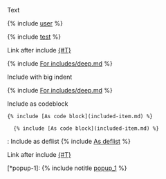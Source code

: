 Text

{% include [user](includes/user.md) %}

{% include [test](includes/test.md) %}

Link after include
[{#T}](./1.md)

<!--{% include [For includes/deep.md](includes/deep.md) %}-->
{% include [For includes/deep.md](includes/deep.md) %}

Include with big indent

{% include [For includes/deep.md](includes/deepWithIndent.md) %}

Include as codeblock

    {% include [As code block](included-item.md) %}

```
  {% include [As code block](included-item.md) %}
```

:   Include as deflist
    {% include [As deflist](included-item.md) %}

Link after include
[{#T}](./1.md#subtitle)

[*popup-1]: {% include notitle [popup_1](included-item.md) %}
